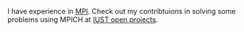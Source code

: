 I have experience in [MPI](https://en.wikipedia.org/wiki/Message_Passing_Interface). Check out my contribtuions in solving some problems using MPICH at [IUST open projects](https://github.com/iust-projects/mpich-playground).

